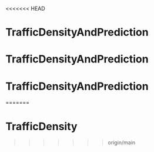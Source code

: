 <<<<<<< HEAD
# TrafficDensityAndPrediction
# TrafficDensityAndPrediction
# TrafficDensityAndPrediction
=======
# TrafficDensity
>>>>>>> origin/main
